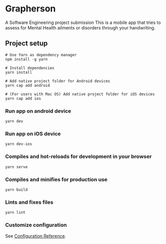 # Grapherson
A Software Engineering project submission
This is a mobile app that tries to assess for Mental Health ailments or disorders through your handwriting.

## Project setup
```
# Use Yarn as dependency manager
npm install -g yarn

# Install dependencies
yarn install

# Add native project folder for Android devices
yarn cap add android

# (For users with Mac OS) Add native project folder for iOS devices
yarn cap add ios
```

### Run app on android device
```
yarn dev
```

### Run app on iOS device
```
yarn dev-ios
```

### Compiles and hot-reloads for development in your browser
```
yarn serve
```

### Compiles and minifies for production use
```
yarn build
```

### Lints and fixes files
```
yarn lint
```

### Customize configuration
See [Configuration Reference](https://cli.vuejs.org/config/).
